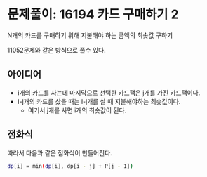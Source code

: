 # 문제풀이: 16194 카드 구매하기 2

N개의 카드를 구매하기 위해 지불해야 하는 금액의 최솟값 구하기

11052문제와 같은 방식으로 풀수 있다.

## 아이디어

- i개의 카드를 사는데 마지막으로 선택한 카드팩은 j개를 가진 카드팩이다.
- i-j개의 카드를 샀을 때는 i-j개를 살 때 지불해야하는 최솟값이다.
  - 여기서 j개를 사면 i개의 최솟값이 된다.

## 점화식

따라서 다음과 같은 점화식이 만들어진다.

```bash
dp[i] = min(dp[i], dp[i - j] + P[j - 1])
```
